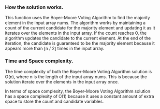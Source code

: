 ### How the solution works.
This function uses the Boyer-Moore Voting Algorithm to find the majority element in the input array nums. The algorithm works by maintaining a count of the current candidate for the majority element and updating it as it iterates over the elements in the input array. If the count reaches 0, the algorithm updates the candidate to the current element. At the end of the iteration, the candidate is guaranteed to be the majority element because it appears more than ⌊n / 2⌋ times in the input array.

### Time and Space complexity.

The time complexity of both the Boyer-Moore Voting Algorithm solution is O(n), where n is the length of the input array nums. This is because the solution iterate over the elements in the input array once.

In terms of space complexity, the Boyer-Moore Voting Algorithm solution has a space complexity of O(1) because it uses a constant amount of extra space to store the count and candidate variables.
